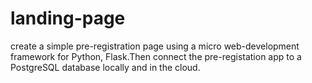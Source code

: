 # landing-page
create a simple pre-registration page using a micro web-development framework for Python, Flask.Then connect the pre-registation app to a PostgreSQL database locally and in the cloud. 
